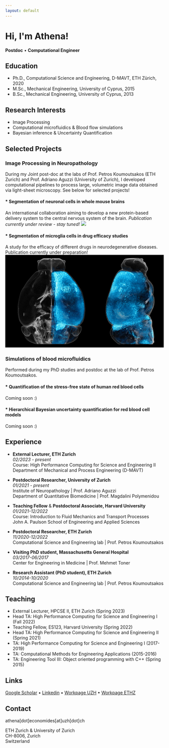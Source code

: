 ```yaml
---
layout: default
---
```


# Hi, I'm Athena!
**Postdoc**  •  **Computational Engineer**


## Education

* Ph.D., Computational Science and Engineering, D-MAVT, ETH Zürich, 2020
* M.Sc., Mechanical Engineering, University of Cyprus, 2015
* B.Sc., Mechanical Engineering, University of Cyprus, 2013


## Research Interests

* Image Processing
* Computational microfluidics & Blood flow simulations
* Bayesian inference & Uncertainty Quantification


## Selected Projects

### Image Processing in Neuropathology
During my Joint post-doc at the labs of Prof. Petros Koumoutsakos (ETH Zurich) and Prof. Adriano Aguzzi (University of Zurich), I developed computational pipelines to process large, volumetric image data obtained via light-sheet microscopy. See below for selected projects!


#### * Segmentation of neuronal cells in whole mouse brains
An international collaboration aiming to develop a new protein-based delivery system to the central nervous system of the brain.
*Publication currently under review - stay tuned!*
<img src="graphics/avg_all_groups.gif"/>


#### * Segmentation of microglia cells in drug efficacy studies
A study for the efficacy of different drugs in neurodegenerative diseases. Publication currently under preparation!
<img src="graphics/group3_CombinedFrontSide.jpg"/>


### Simulations of blood microfluidics
Performed during my PhD studies and postdoc at the lab of Prof. Petros Koumoutsakos.

#### * Quantification of the stress-free state of human red blood cells
Coming soon :)


#### * Hierarchical Bayesian uncertainty quantification for red blood cell models
Coming soon :)




## Experience

* **External Lecturer, ETH Zurich**<br>
*02/2023 - present*<br>
Course: High Performance Computing for Science and Engineering II<br>
Department of Mechanical and Process Engineering (D-MAVT)

* **Postdoctoral Researcher, University of Zurich**<br>
*01/2021 - present*<br>
Institute of Neuropathology | Prof. Adriano Aguzzi<br>
Department of Quantitative Biomedicine | Prof. Magdalini Polymenidou

* **Teaching Fellow** & **Postdoctoral Associate, Harvard University**<br>
*01/2021-12/2022*<br>
Course: Introduction to Fluid Mechanics and Transport Processes<br>
John A. Paulson School of Engineering and Applied Sciences

* **Postdoctoral Researcher, ETH Zurich**<br>
*11/2020-12/2022*<br>
Computational Science and Engineering lab | Prof. Petros Koumoutsakos

* **Visiting PhD student, Massachusetts General Hospital**<br>
*03/2017-06/2017*<br>
Center for Engineering in Medicine | Prof. Mehmet Toner

* **Research Assistant (PhD student), ETH Zurich**<br>
*10/2014-10/2020*<br>
Computational Science and Engineering lab | Prof. Petros Koumoutsakos


## Teaching

* External Lecturer, HPCSE II, ETH Zurich (Spring 2023)
* Head TA: High Performance Computing for Science and Engineering I (Fall 2022)
* Teaching Fellow, ES123, Harvard University (Spring 2022)
* Head TA: High Performance Computing for Science and Engineering II (Spring 2021)
* TA: High Performance Computing for Science and Engineering I (2017-2019)
* TA: Computational Methods for Engineering Applications (2015-2016)
* TA: Engineering Tool III: Object oriented programming with C++ (Spring 2015)

## Links

<i class="fa-solid fa-graduation-cap"></i> [Google Scholar](https://scholar.google.com/citations?user=EICX1aMAAAAJ) • <i class="fa-brands fa-linkedin"></i> [Linkedin](https://ch.linkedin.com/in/athena-economides) • <i class="fa-solid fa-laptop"></i> [Workpage UZH](https://www.polymenidoulab.com/people.html) • <i class="fa-solid fa-laptop"></i> [Workpage ETHZ](https://www.cse-lab.ethz.ch/member/athena-economides/)


## Contact

<i class="fa-solid fa-envelope"></i> athena[dot]economides[at]uzh[dot]ch

ETH Zurich & University of Zurich<br>
CH-8006, Zurich<br>
Switzerland<br>

